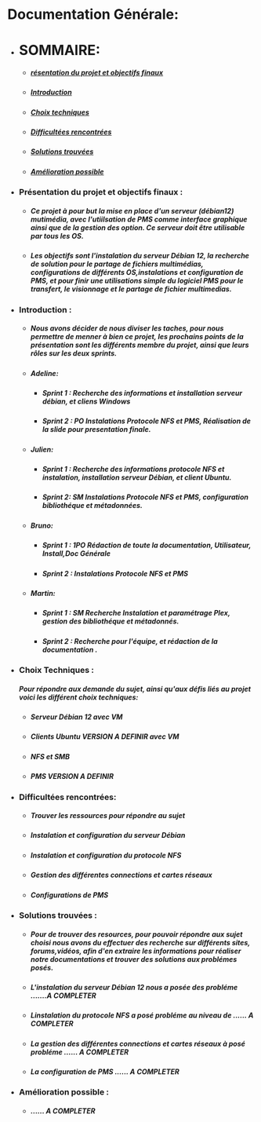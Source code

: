 # **Documentation Générale:**

* # **SOMMAIRE:**
  * ##### [résentation du projet et objectifs finaux](https://github.com/WildCodeSchool/TSSR-2409-P1-G4-Serveur-de-contenus-multimedia/blob/main/FINAL%20DOCUMENTATION%20GENERALE.md#pr%C3%A9sentation-du-projet-et-objectifs-finaux-)
  * ##### [Introduction](https://github.com/WildCodeSchool/TSSR-2409-P1-G4-Serveur-de-contenus-multimedia/blob/main/FINAL%20DOCUMENTATION%20GENERALE.md#introduction-)
  * ##### [Choix techniques](https://github.com/WildCodeSchool/TSSR-2409-P1-G4-Serveur-de-contenus-multimedia/blob/main/FINAL%20DOCUMENTATION%20GENERALE.md#choix-techniques-)
  * ##### [Difficultées rencontrées](https://github.com/WildCodeSchool/TSSR-2409-P1-G4-Serveur-de-contenus-multimedia/blob/main/FINAL%20DOCUMENTATION%20GENERALE.md#difficult%C3%A9es-rencontr%C3%A9es-1)
  * ##### [Solutions trouvées](https://github.com/WildCodeSchool/TSSR-2409-P1-G4-Serveur-de-contenus-multimedia/blob/main/FINAL%20DOCUMENTATION%20GENERALE.md#solutions-trouv%C3%A9es-)
  * ##### [Amélioration possible](https://github.com/WildCodeSchool/TSSR-2409-P1-G4-Serveur-de-contenus-multimedia/blob/main/FINAL%20DOCUMENTATION%20GENERALE.md#am%C3%A9lioration-possible-)
* ### **Présentation du projet et objectifs finaux :**

  * ##### Ce **projet** à pour but la mise en place d'un **serveur** (_débian12_) mutimédia, avec l'utiilsation de **PMS** comme interface graphique ainsi que de la gestion des option. Ce serveur doit être **utilisable par tous les OS**.
  * ##### Les **objectifs** sont l'instalation du serveur **Débian 12**, **la recherche de solution** pour le partage de fichiers   multimédias, **configurations** de différents **OS**,instalations et configuration de **PMS**, et pour finir une **utilisations simple** du logiciel PMS pour le **transfert**, le **visionnage** et le **partage** de fichier multimedias.
 * ### **Introduction :**
   * ##### Nous avons décider de nous **diviser les taches**, pour nous permettre de menner à bien ce projet, les prochains points de la présentation sont les différents **membre du projet**, ainsi que leurs **rôles** sur les deux sprints. 
   * ##### **Adeline**:
     *  ##### **Sprint 1** : Recherche des informations et installation serveur débian, et cliens Windows        
      * ##### **Sprint 2** : PO Instalations Protocole NFS et PMS, Réalisation de la slide pour presentation finale. 
   * ##### **Julien:** 
     * ##### **Sprint 1** : Recherche des informations protocole NFS et instalation, installation serveur Débian, et 	client Ubuntu. 
      * ##### **Sprint 2**: SM Instalations Protocole NFS et PMS, configuration bibliothéque et métadonnées.
   * ##### **Bruno:** 
     * ##### **Sprint 1** : 1PO Rédaction de toute la documentation, Utilisateur, Install,Doc Générale
     * ##### **Sprint 2** : Instalations Protocole NFS et PMS
   * ##### **Martin:** 
     * ##### **Sprint 1** :  SM Recherche Instalation et paramétrage Plex, gestion des bibliothéque et métadonnés. 
     * ##### **Sprint 2** : Recherche pour l'équipe, et rédaction de la documentation .
 * ### **Choix Techniques :**
 
   ##### Pour répondre aux demande du sujet, ainsi qu'aux défis liés au projet voici les différent choix techniques:
   * ##### Serveur Débian 12 avec VM
   * ##### Clients Ubuntu **VERSION A DEFINIR** avec VM
   * ##### NFS et SMB
   * ##### PMS **VERSION A DEFINIR**
  

* ### **Difficultées rencontrées:**
  * ##### Trouver les **ressources** pour répondre au **sujet**
  * ##### Instalation et configuration du serveur **Débian**
  * ##### Instalation et configuration du protocole **NFS**
  * ##### Gestion des différentes **connections et cartes réseaux**
  * ##### Configurations de **PMS**
  
* ### **Solutions trouvées :**
  * ##### Pour de trouver des resources, pour pouvoir répondre aux sujet choisi nous avons du effectuer des recherche sur différents sites, forums,vidéos, afin d'en extraire les informations pour réaliser notre documentations et trouver des solutions aux problémes posés.
  * ##### L'instalation du serveur Débian 12 nous a posée des probléme **.......A COMPLETER**
  * ##### Linstalation du protocole NFS a posé probléme au niveau de **...... A COMPLETER**
  * ##### La gestion des différentes connections et cartes réseaux à posé probléme **...... A COMPLETER**
  * ##### La configuration de PMS **...... A COMPLETER**
 * ### **Amélioration possible :**
   * ##### **...... A COMPLETER**
